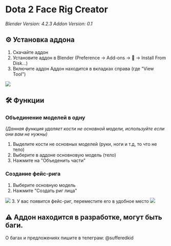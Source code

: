 # Dota 2 Face Rig Creator

_Blender Version: 4.2.3
Addon Version: 0.1_

## ⚙️ Установка аддона
1. Скачайте аддон
2. Установите аддон в Blender (Preference -> Add-ons -> 🔽 -> Install From Disk...)
3. Включите аддон
Аддон находится в вкладках справа (где "View Tool")
<img src="https://imgur.com/a/8Q6k8c1">

## 🛠️ Функции
### Объединение моделей в одну
_(Данная функция удаляет кости не основной модели, используйте если они вам не нужны)_
1. Выделите кости не основных моделей (руки, ноги и т.д, то что не тело)
2. Выберите в аддоне основновую модель (тело)
3. Нажмите на "Объеденить части"

### Создание фейс-рига
1. Выберите основную модель
2. Нажмите "Создать риг лица"
<img src="https://imgur.com/a/4YwBkgY">
3. У вас появится фейс-риг, переместите его в удобное место
<img src="https://imgur.com/a/hr4YG42">


## ⚠️ Аддон находится в разработке, могут быть баги.
О багах и предложениях пишите в телеграм: @sufferedkid
